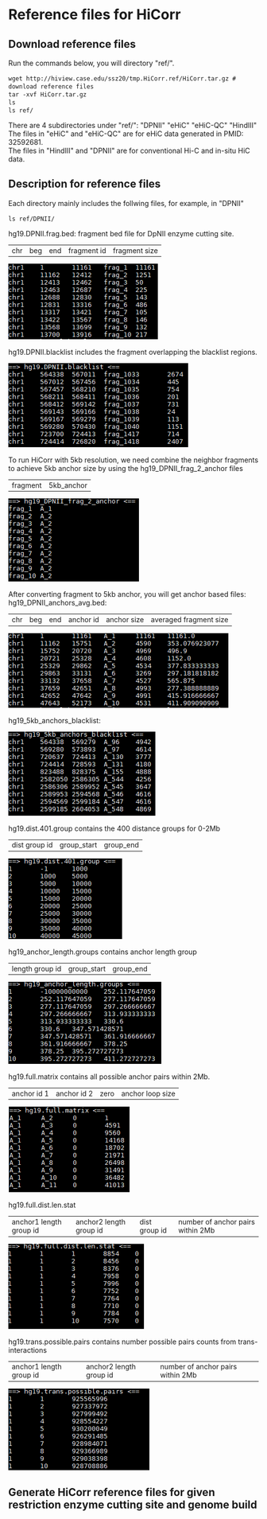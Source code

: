 # Reference files for HiCorr

## Download reference files
Run the commands below, you will directory "ref/".</br>
```
wget http://hiview.case.edu/ssz20/tmp.HiCorr.ref/HiCorr.tar.gz # download reference files
tar -xvf HiCorr.tar.gz 
ls 
ls ref/
```
There are 4 subdirectories under "ref/": "DPNII"  "eHiC"  "eHiC-QC"  "HindIII" </br>
The files in "eHiC" and "eHiC-QC" are for eHiC data generated in PMID: 32592681.  </br>
The files in "HindIII" and "DPNII" are for conventional Hi-C and in-situ HiC data. </br>

## Description for reference files
Each directory mainly includes the follwing files, for example, in "DPNII"
```
ls ref/DPNII/
```
hg19.DPNII.frag.bed: fragment bed file for DpNII enzyme cutting site.
<table><tr><td>chr</td><td>beg</td> <td>end</td> <td>fragment id</td> <td>fragment size</td></tr></table>

![sample heatmaps](https://github.com/JinLabBioinfo/HiCorr/blob/master/png/hg19.DPNII.frag.bed.PNG) </br>

hg19.DPNII.blacklist includes the fragment overlapping the blacklist regions.

![](https://github.com/JinLabBioinfo/HiCorr/blob/master/png/hg19.DPNII.blacklist.PNG) </br>

To run HiCorr with 5kb resolution, we need combine the neighbor fragments to achieve 5kb anchor size by using the hg19_DPNII_frag_2_anchor files
<table><tr><td>fragment</td><td>5kb_anchor</td></tr></table>

![](https://github.com/JinLabBioinfo/HiCorr/blob/master/png/hg19_DPNII_frag_2_anchor.PNG) </br>

After converting fragment to 5kb anchor, you will get anchor based files: </br>
hg19_DPNII_anchors_avg.bed:
<table><tr><td>chr</td><td>beg</td> <td>end</td> <td>anchor id</td> <td>anchor size</td><td>averaged fragment size</td></tr></table>

![](https://github.com/JinLabBioinfo/HiCorr/blob/master/png/hg19_DPNII_anchors_avg.bed.PNG) </br>

hg19_5kb_anchors_blacklist:

![](https://github.com/JinLabBioinfo/HiCorr/blob/master/png/hg19_5kb_anchors_blacklist.PNG) </br>

hg19.dist.401.group contains the 400 distance groups for 0-2Mb  
<table><tr><td>dist group id</td><td>group_start</td><td>group_end</td></tr></table>

![](https://github.com/JinLabBioinfo/HiCorr/blob/master/png/hg19.dist.401.group.PNG)</br>

hg19_anchor_length.groups contains anchor length group
<table><tr><td>length group id</td><td>group_start</td><td>group_end</td></tr></table>

![](https://github.com/JinLabBioinfo/HiCorr/blob/master/png/hg19_anchor_length.groups.PNG)</br>

hg19.full.matrix contains all possible anchor pairs within 2Mb.
<table><tr><td>anchor id 1</td><td>anchor id 2</td><td>zero</td><td>anchor loop size</td></tr></table>

![](https://github.com/JinLabBioinfo/HiCorr/blob/master/png/hg19.full.matrix.PNG)</br>

hg19.full.dist.len.stat
<table><tr><td>anchor1 length group id</td><td>anchor2 length group id</td><td>dist group id</td><td>number of anchor pairs within 2Mb</td></tr></table>

![](https://github.com/JinLabBioinfo/HiCorr/blob/master/png/hg19.full.dist.len.stat.PNG)</br>

hg19.trans.possible.pairs contains number possible pairs counts from trans-interactions
<table><tr><td>anchor1 length group id</td><td>anchor2 length group id</td><td>number of anchor pairs within 2Mb</td></tr></table>

![](https://github.com/JinLabBioinfo/HiCorr/blob/master/png/hg19.trans.possible.pairs.PNG)</br>


## Generate HiCorr reference files for given restriction enzyme cutting site and genome build

